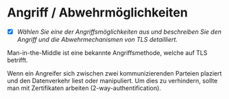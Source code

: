 # Angriff / Abwehrmöglichkeiten
- [x] *Wählen Sie eine der Angriffsmöglichkeiten aus und beschreiben Sie den Angriff und die Abwehrmechanismen von TLS detailliert.*

Man-in-the-Middle ist eine bekannte Angriffsmethode, welche auf TLS betrifft.

Wenn ein Angreifer sich zwischen zwei kommunizierenden Parteien plaziert und den Datenverkehr liest oder manipuliert.
Um dies zu verhindern, sollte man mit Zertifikaten arbeiten (2-way-authentification).
